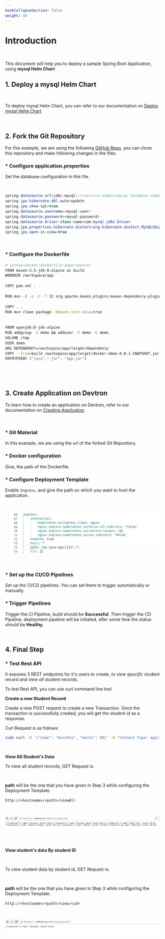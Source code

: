 ```yaml
---
bookCollapseSection: false
weight: 40
---
```


# Introduction

<br />

This document will help you to deploy a sample Spring Boot Application, using **mysql Helm Chart** 


## 1. Deploy a mysql Helm Chart

<br />

To deploy mysql Helm Chart, you can refer to our documentation on [Deploy mysql Helm Chart](https://docs.devtron.ai/docs/reference/deploy-chart/examples/deploying-mysql-helm-chart/)

<br />

## 2. Fork the Git Repository

For this example, we are using the following [GitHub Repo](https://github.com/devtron-labs/springboot), you can clone this repository and make following changes in the files.

### * Configure application.properties 

Set the database configuration in this file.

<br />

```java
spring.datasource.url=jdbc:mysql://<service-name>/<mysql database-name>
spring.jpa.hibernate.ddl-auto=update
spring.jpa.show-sql=true
spring.datasource.username=<mysql-user>
spring.datasource.password=<mysql-password>
spring.datasource.driver-class-name=com.mysql.jdbc.Driver
spring.jpa.properties.hibernate.dialect=org.hibernate.dialect.MySQL5Dialect
spring.jpa.open-in-view=true

```

<br />

### * Configure the Dockerfile

```bash
# syntax=docker/dockerfile:experimental
FROM maven:3.5-jdk-8-alpine as build
WORKDIR /workspace/app

COPY pom.xml .

RUN mvn -B -e -C -T 1C org.apache.maven.plugins:maven-dependency-plugin:3.0.2:go-offline

COPY . .
RUN mvn clean package -Dmaven.test.skip=true


FROM openjdk:8-jdk-alpine
RUN addgroup -S demo && adduser -S demo -G demo
VOLUME /tmp
USER demo
ARG DEPENDENCY=/workspace/app/target/dependency
COPY --from=build /workspace/app/target/docker-demo-0.0.1-SNAPSHOT.jar app.jar
ENTRYPOINT ["java","-jar", "app.jar"]
```
<br />

&nbsp;&nbsp;

## 3. Create Application on Devtron

To learn how to create an application on Devtron, refer to our documentation on [Creating Application](https://docs.devtron.ai/docs/reference/creating-application/)

<br />

### * Git Material

In this example, we are using the url of the forked Git Repository.

### * Docker configuration 

Give, the path of the Dockerfile.

### * Configure Deployment Template

Enable `Ingress`, and give the path on which you want to host the application.

&nbsp;&nbsp;

![ingress](../three.jpg "ingress annotations")

&nbsp;&nbsp;

### * Set up the CI/CD Pipelines

Set up the CI/CD pipelines. You can set them to trigger automatically or manually.

### * Trigger Pipelines

Trigger the CI Pipeline, build should be **Successful**. Then trigger the CD Pipeline, deployment pipeline will be initiated, after some time the status should be **Healthy**.

<br />

## 4. Final Step

### * Test Rest API

It exposes 3 REST endpoints for it's users to create, to *view specific* student record and *view all* student records.

To test Rest API, you can use *curl* command line tool

**Create a new Student Record**

Create a new POST request to create a new Transaction. Once the transaction is successfully created, you will get the *student id* as a response.

Curl Request is as follows:

```bash
sudo curl -d '{"name": "Anushka", "marks": 98}' -H "Content-Type: application/json" -X POST http://<hostname>/<path-name>/create
```

<br />

**View All Student's Data**

To view all student records, GET Request is:

&nbsp;&nbsp;

**path** will be the one that you have given in Step 3 while configuring the Deployment Template.

`http://<hostname>/<path>/viewAll`

&nbsp;&nbsp;

![Discover chart store](../view5.jpg)

&nbsp;&nbsp;

**View student's data By student ID**

<br />

To view student data by student id, GET Request is:

<br />

**path** will be the one that you have given in Step 3 while configuring the Deployment Template.

`http://<hostname>/<path>/view/<id>`


&nbsp;&nbsp;

![Discover chart store](../view6.jpg)

<br />


















